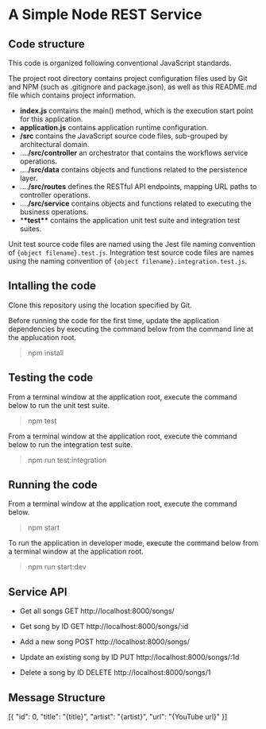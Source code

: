 # A Simple Node REST Service

## Code structure

This code is organized following conventional JavaScript standards.

The project root directory contains project configuration files used by Git and NPM (such as .gitignore and package.json), as well as this README.md file which contains project information.

- **index.js** comtains the main() method, which is the execution start point for this application.
- **application.js** contains application runtime configuration.
- **/src** contains the JavaScript source code files, sub-grouped by architectural domain.
- ....**/src/controller** an orchestrator that contains the workflows service operations.
- ....**/src/data** contains objects and functions related to the persistence layer.
- ....**/src/routes** defines the RESTful API endpoints, mapping URL paths to controller operations.
- ....**/src/service** contains objects and functions related to executing the business operations.
- \***\*test\*\*** contains the application unit test suite and integration test suites.

Unit test source code files are named using the Jest file naming convention of `{object filename}.test.js`.
Integration test source code files are names using the naming convention of `{object filename}.integration.test.js`.

## Intalling the code

Clone this repository using the location specified by Git.

Before running the code for the first time, update the application dependencies by executing the command below from the command line at the applucation root.

> npm install

## Testing the code

From a terminal window at the application root, execute the command below to run the unit test suite.

> npm test

From a terminal window at the application root, execute the command below to run the integration test suite.

> npm run test:integration

## Running the code

From a terminal window at the application root, execute the command below.

> npm start

To run the application in developer mode, execute the command below from a terminal window at the application root.

> npm run start:dev

## Service API

- Get all songs
  GET http://localhost:8000/songs/

- Get song by ID
  GET http://localhost:8000/songs/:id

- Add a new song
  POST http://localhost:8000/songs/

- Update an existing song by ID
  PUT http://localhost:8000/songs/:1d

- Delete a song by ID
  DELETE http://localhost:8000/songs/1

## Message Structure

[{
"id": 0,
"title": "{title}",
"artist": "{artist}",
"url": "{YouTube url}"
}]
